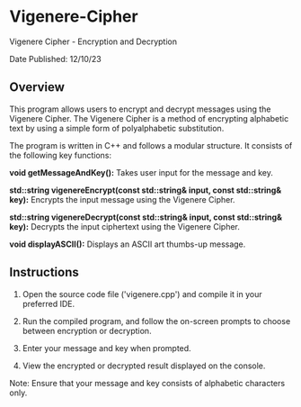 # Vigenere-Cipher
Vigenere Cipher - Encryption and Decryption

Date Published: 12/10/23

## Overview
This program allows users to encrypt and decrypt messages using the Vigenere Cipher. The Vigenere Cipher is a method of encrypting alphabetic text by using a simple form of polyalphabetic substitution.

The program is written in C++ and follows a modular structure. It consists of the following key functions:

**void getMessageAndKey():** Takes user input for the message and key.

**std::string vigenereEncrypt(const std::string& input, const std::string& key):** Encrypts the input message using the Vigenere Cipher.

**std::string vigenereDecrypt(const std::string& input, const std::string& key):** Decrypts the input ciphertext using the Vigenere Cipher.

**void displayASCII():** Displays an ASCII art thumbs-up message.

## Instructions
1. Open the source code file ('vigenere.cpp') and compile it in your preferred IDE.
   
2. Run the compiled program, and follow the on-screen prompts to choose between encryption or decryption.
   
3. Enter your message and key when prompted.
   
4. View the encrypted or decrypted result displayed on the console.

Note: Ensure that your message and key consists of alphabetic characters only.
